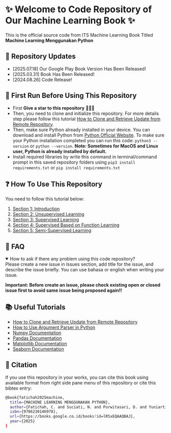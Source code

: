 # ✨ Welcome to Code Repository of Our Machine Learning Book ✨

This is the official source code from ITS Machine Learning Book Titled **Machine Learning Menggunakan Python**

## 🚀 Repository Updates
- \[2025.07.18\] Our Google Play Book Version Has Been Released!
- \[2025.03.31\] Book Has Been Released!
- \[2024.08.26\] Code Release!

## 🏃 First Run Before Using This Repository

- First **Give a star to this repository** 😬😬😬
- Then, you need to clone and initialize this repository. For more details step please follow this tutorial [How to Clone and Retrieve Update from Remote Repository](https://docs.github.com/en/repositories/creating-and-managing-repositories/cloning-a-repository).
- Then, make sure Python already installed in your device. You can download and install Python from [Python Official Website](https://www.python.org). To make sure your Python installation completed you can run this code: `python3 --version` or `python --version`. **Note: Sometimes for MacOS and Linux user, Python is already installed by default.**
- Install required libraries by write this command in terminal/command prompt in this saved repository folders using `pip3 install requirements.txt` or `pip install requirements.txt`

## ❓ How To Use This Repository

You need to follow this tutorial below:

1. [Section 1: Introduction](section1/README.md)
2. [Section 2: Unsupervised Learning](section2/README.md)
3. [Section 3: Supervised Learning](section3/README.md)
4. [Section 4: Supervised Based on Function Learning](section4/README.md)
5. [Section 5: Semi-Supervised Learning](section5/README.md)

## 🙋 FAQ

<details open>

<summary> How to ask if there any problem using this code repository? </summary>
Please create a new issue in Issues section, add title for the issue, and describe the issue briefly. You can use bahasa or english when writing your issue.

**Important: Before create an issue, please check existing open or closed issue first to avoid same issue being proposed again!!**
</details>

## 📚 Useful Tutorials

- [How to Clone and Retrieve Update from Remote Repository](https://docs.github.com/en/repositories/creating-and-managing-repositories/cloning-a-repository)
- [How to Use Argument Parser in Python](https://docs.python.org/3/howto/argparse.html)
- [Numpy Documentation](https://numpy.org/doc/stable/user/index.html)
- [Pandas Documentation](https://pandas.pydata.org/docs/user_guide/index.html)
- [Matplotlib Documentation](https://matplotlib.org/stable/users/index)
- [Seaborn Documentation](https://seaborn.pydata.org/tutorial.html)

## 🔭 Citation

If you use this repository in your works, you can cite this book using available format from right side pane menu of this repository or cite this bibtex entry:

```bash
@book{fatichah2025machine,
  title={MACHINE LEARNING MENGGUNAKAN PYTHON},
  author={Fatichah, C. and Suciati, N. and Purwitasari, D. and Yuniarti, A. and Hidayati, S.C. and Navastara, D.A. and Bihanda, Y.G.},
  isbn={9786230146978},
  url={https://books.google.co.id/books?id=lR5xEQAAQBAJ},
  year={2025}
}
```
